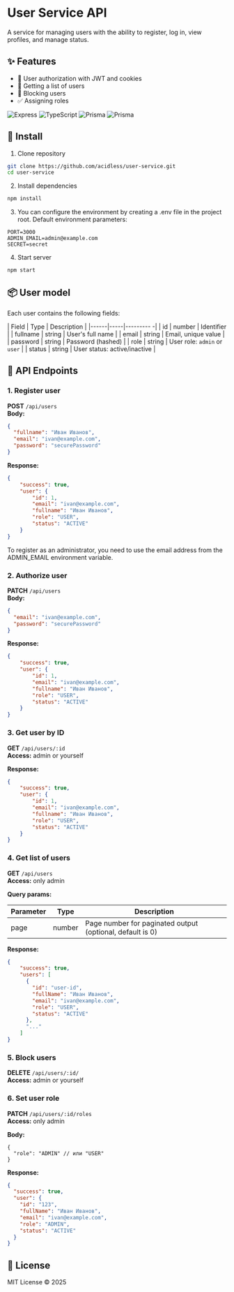 # User Service API

A service for managing users with the ability to register, log in, view profiles, and manage status.

## ✨ Features
- 🔐 User authorization with JWT and cookies
- 👥 Getting a list of users
- 🚫 Blocking users
- ✅ Assigning roles

![Express](https://img.shields.io/badge/Express.js-000000?logo=express&logoColor=white&style=for-the-badge)
![TypeScript](https://shields.io/badge/TypeScript-3178C6?logo=TypeScript&logoColor=FFF&style=for-the-badge)
![Prisma](https://img.shields.io/badge/Prisma-3982CE?style=for-the-badge&logo=Prisma&logoColor=white)
![Prisma](https://img.shields.io/badge/SQLite-4169E1?logo=sqlite&logoColor=fff&style=for-the-badge)

## 🚀 Install

1. Clone repository
```bash
git clone https://github.com/acidless/user-service.git
cd user-service
```
2. Install dependencies
```bash
npm install
```
3. You can configure the environment by creating a .env file in the project root.
Default environment parameters:
```.env
PORT=3000
ADMIN_EMAIL=admin@example.com
SECRET=secret
```
4. Start server
```bash
npm start
```

## 📦 User model

Each user contains the following fields:

| Field | Type | Description |
|------|-----|--------- -|
| id | number | Identifier |
| fullname | string | User's full name |
| email | string | Email, unique value |
| password | string | Password (hashed) |
| role | string | User role: `admin` or `user` |
| status | string | User status: active/inactive |

## 🔗 API Endpoints

### 1. Register user

**POST** `/api/users`  
**Body:**

```json
{
  "fullname": "Иван Иванов",
  "email": "ivan@example.com",
  "password": "securePassword"
}
```

**Response:**
```json
{
    "success": true,
    "user": {
        "id": 1,
        "email": "ivan@example.com",
        "fullname": "Иван Иванов",
        "role": "USER",
        "status": "ACTIVE"
    }
}
```
To register as an administrator, you need to use the email address from the ADMIN_EMAIL environment variable.

### 2. Authorize user

**PATCH** `/api/users`  
**Body:**

```json
{
  "email": "ivan@example.com",
  "password": "securePassword"
}
```

**Response:**
```json
{
    "success": true,
    "user": {
        "id": 1,
        "email": "ivan@example.com",
        "fullname": "Иван Иванов",
        "role": "USER",
        "status": "ACTIVE"
    }
}
```

### 3. Get user by ID

**GET** `/api/users/:id`  
**Access:** admin or yourself

**Response:**
```json
{
    "success": true,
    "user": {
        "id": 1,
        "email": "ivan@example.com",
        "fullname": "Иван Иванов",
        "role": "USER",
        "status": "ACTIVE"
    }
}
```

### 4. Get list of users

**GET** `/api/users`  
**Access:** only admin

**Query params:**

| Parameter | Type | Description |
|-----------|-----|----------|
| page      | number | Page number for paginated output (optional, default is 0) |

**Response:**

```json
{
    "success": true,
    "users": [
      {
        "id": "user-id",
        "fullName": "Иван Иванов",
        "email": "ivan@example.com",
        "role": "USER",
        "status": "ACTIVE"
      },
      "..."
    ]
}
```

### 5. Block users

**DELETE** `/api/users/:id/`<br>
**Access:** admin or yourself

### 6. Set user role

**PATCH** `/api/users/:id/roles`<br>
**Access:** only admin

**Body:**

```jsonc
{
  "role": "ADMIN" // или "USER"
}
```

**Response:**

```json
{
  "success": true,
  "user": {
    "id": "123",
    "fullName": "Иван Иванов",
    "email": "ivan@example.com",
    "role": "ADMIN",
    "status": "ACTIVE"
  }
}
```

## 📜 License
MIT License © 2025
